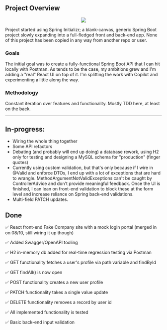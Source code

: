 ## Project Overview

<p align="center">
    <img src="https://skillicons.dev/icons?i=java,spring,gradle,react,ts,js,vite,html,css,git,idea,vscode"/>
</p>

Project started using Spring Initializr; a blank-canvas, generic Spring Boot project slowly expanding into a full-fledged front and back-end app. None of this project has been copied in any way from another repo or user.

### Goals

The initial goal was to create a fully-functional Spring Boot API that I can hit locally with Postman. As tends to be the case, my ambitions grew and I'm adding a "real" React UI on top of it. I'm splitting the work with Copilot and experimenting a little along the way.

### Methodology

Constant iteration over features and functionality. Mostly TDD here, at least on the back.

---------------------------------------------------------------------------------------------------------------------------------------------------------------------

## In-progress:

- Wiring the whole thing together
- Some API refactors
- Debating (and probably will end up doing) a database rework, using H2 only for testing and designing a MySQL schema for "production" (finger quotes)
- Currently using custom validation, but that's only because if I wire in @Valid and enforce DTOs, I end up with a lot of exceptions that are hard to wrangle. MethodArgumentNotValidExceptions can't be caught by ControllerAdvice and don't provide meaningful feedback. Once the UI is finished, I can lean on front-end validation to block these at the form level and increase reliance on Spring back-end validations.
- Multi-field PATCH updates.


## Done
✅ React front-end Fake Company site with a mock login portal (merged in on 08/10, still wiring it up though)

✅ Added Swagger/OpenAPI tooling

✅ H2 in-memory db added for real-time regression testing via Postman

✅ GET functionality fetches a user's profile via path variable and findById

✅ GET findAll() is now open

✅ POST functionality creates a new user profile

✅ PATCH functionality takes a single value update

✅ DELETE functionality removes a record by user id

✅ All implemented functionality is tested

✅ Basic back-end input validation
